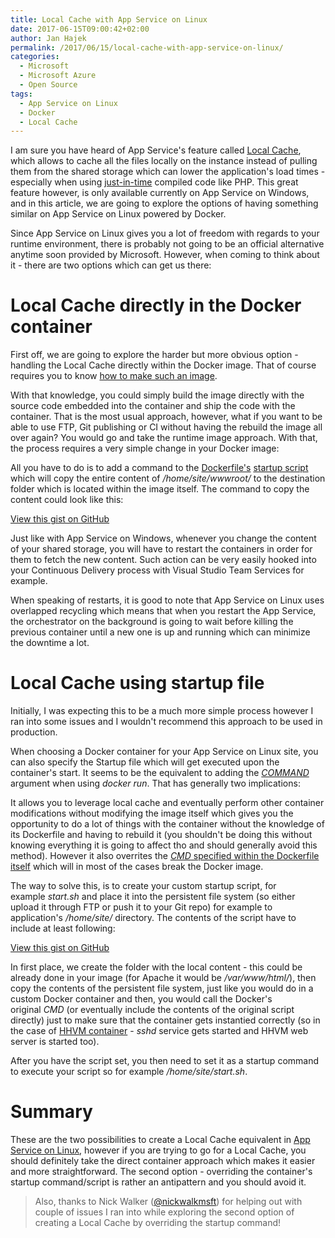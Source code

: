 ```yaml
---
title: Local Cache with App Service on Linux
date: 2017-06-15T09:00:42+02:00
author: Jan Hajek
permalink: /2017/06/15/local-cache-with-app-service-on-linux/
categories:
  - Microsoft
  - Microsoft Azure
  - Open Source
tags:
  - App Service on Linux
  - Docker
  - Local Cache
---
```


<p>I am sure you have heard of App Service's feature called <a href="https://hajekj.net/2016/11/14/speed-up-your-application-in-azure-app-service/">Local Cache</a>, which allows to cache all the files locally on the instance instead of pulling them from the shared storage which can lower the application's load times - especially when using <a href="https://en.wikipedia.org/wiki/Just-in-time_compilation">just-in-time</a> compiled code like PHP. This great feature however, is only available currently on App Service on Windows, and in this article, we are going to explore the options of having something similar on App Service on Linux powered by Docker.</p>



<!--more-->



<p>Since App Service on Linux gives you a lot of freedom with regards to your runtime environment, there is probably not going to be an official alternative anytime soon provided by Microsoft. However, when coming to think about it - there are two options which can get us there:</p>



<h1>Local Cache directly in the Docker container</h1>



<p>First off, we are going to explore the harder but more obvious option - handling the Local Cache directly within the Docker image. That of course requires you to know <a href="https://hajekj.net/2016/12/25/building-custom-docker-images-for-use-in-app-service-on-linux/">how to make such an image</a>.</p>



<p>With that knowledge, you could simply build the image directly with the source code embedded into the container and ship the code with the container. That is the most usual approach, however, what if you want to be able to use FTP, Git publishing or CI without having the rebuild the image all over again? You would go and take the runtime image approach. With that, the process requires a very simple change in your Docker image:</p>



<p>All you have to do is to add a command to the <a href="https://github.com/TheNetworg/appsvc-hhvm/blob/master/Dockerfile#L7">Dockerfile's</a>&nbsp;<a href="https://github.com/TheNetworg/appsvc-hhvm/blob/master/init_container.sh">startup script</a> which will copy the entire content of&nbsp;<em>/home/site/wwwroot/</em> to the destination folder which is located within the image itself. The command to copy the content could look like this:</p>


<!-- wp:coblocks/gist {"url":"https://gist.github.com/hajekj/17ab3a7a18b1ad545ff000252dc35451","file":"315-1.sh","coblocks":[]} -->
<div class="wp-block-coblocks-gist"><script src="https://gist.github.com/hajekj/17ab3a7a18b1ad545ff000252dc35451.js?file=315-1.sh"></script><noscript><a href="https://gist.github.com/hajekj/17ab3a7a18b1ad545ff000252dc35451#file-315-1-sh">View this gist on GitHub</a></noscript></div>
<!-- /wp:coblocks/gist -->


<p>Just like with App Service on Windows, whenever you change the content of your&nbsp;shared storage, you will have to restart the containers in order for them to fetch the new content. Such action can be very easily hooked into your Continuous Delivery process with Visual Studio Team Services for example.</p>



<p>When speaking of restarts, it is good to note that App Service on Linux uses overlapped recycling which means that when you restart the App Service, the orchestrator on the background is going to wait before killing the previous container until a new one is up and running which can minimize the downtime a lot.</p>



<h1>Local Cache using startup file</h1>



<p>Initially, I was expecting this to be a much more simple process however I ran into some issues and I wouldn't recommend this approach to be used in production.</p>



<p>When choosing a Docker container for your App Service on Linux site, you can also specify the Startup file which will get executed upon the container's start. It seems to be the equivalent to adding the <a href="https://docs.docker.com/engine/reference/run/#cmd-default-command-or-options"><em>COMMAND</em></a> argument when using&nbsp;<em>docker run</em>. That has generally two implications:</p>



<p>It allows you to leverage local cache and eventually perform other container modifications without modifying the image itself which gives you the opportunity to do a lot of things with the container without the knowledge of its Dockerfile and having to rebuild it (you shouldn't be doing this without knowing everything it is going to affect tho and should generally avoid this method). However it also overrites the&nbsp;<a href="https://github.com/TheNetworg/appsvc-hhvm/blob/master/Dockerfile#L17"><em>CMD</em> specified within the Dockerfile itself</a> which will in most of the cases break the Docker image.</p>



<p>The way to solve this, is to create your custom startup script, for example&nbsp;<em>start.sh</em> and place it into&nbsp;the persistent file system (so either upload it through FTP or push it to your Git repo) for example to application's&nbsp;<em>/home/site</em><em>/</em> directory. The contents of the script have to include at least following:</p>


<!-- wp:coblocks/gist {"url":"https://gist.github.com/hajekj/17ab3a7a18b1ad545ff000252dc35451","file":"315-2.sh","coblocks":[]} -->
<div class="wp-block-coblocks-gist"><script src="https://gist.github.com/hajekj/17ab3a7a18b1ad545ff000252dc35451.js?file=315-2.sh"></script><noscript><a href="https://gist.github.com/hajekj/17ab3a7a18b1ad545ff000252dc35451#file-315-2-sh">View this gist on GitHub</a></noscript></div>
<!-- /wp:coblocks/gist -->


<p>In first place, we create the folder with the local content - this could be already done in your image (for Apache it would be&nbsp;<em>/var/www/html/</em>), then copy the contents of the persistent file system, just like you would do in a custom Docker container and then, you would call the Docker's original&nbsp;<em>CMD</em> (or eventually include the contents of the original script directly) just to make sure that the container gets instantied correctly (so in the case of <a href="https://hajekj.net/2016/12/25/building-custom-docker-images-for-use-in-app-service-on-linux/">HHVM container</a> - <em>sshd</em> service gets started and HHVM web server is started too).</p>



<p>After you have the script set, you then need to set it as a startup command to execute your script so for example&nbsp;<em>/home/site/start.sh</em>.</p>



<h1>Summary</h1>



<p>These are the two possibilities to create a Local Cache equivalent in <a href="https://docs.microsoft.com/en-us/azure/app-service/app-service-linux-readme">App Service on Linux</a>, however if you are trying to go for a Local Cache, you should definitely take the direct container approach which makes it easier and more straightforward. The second option - overriding the container's startup command/script is rather an antipattern and you should avoid it.</p>


<!-- wp:quote {"coblocks":[]} -->
<blockquote class="wp-block-quote"><p>Also, thanks to Nick Walker (<a href="https://twitter.com/nickwalkmsft">@nickwalkmsft</a>) for helping out with couple of issues I ran into while exploring the second option of creating a Local Cache by overriding the startup command!</p></blockquote>
<!-- /wp:quote -->